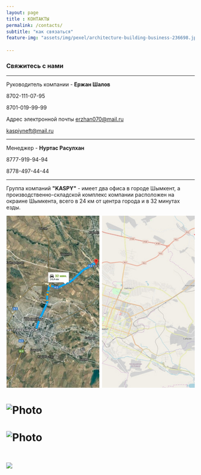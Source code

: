 ```yaml
--- 
layout: page
title : КОНТАКТЫ
permalink: /contacts/
subtitle: "как связаться" 
feature-img: "assets/img/pexel/architecture-building-business-236698.jpg"

---
```

### Свяжитесь с нами
---

Руководитель компании - **Ержан Шалов**

8702-111-07-95

8701-019-99-99

Адрес электронной почты [erzhan070@mail.ru](mailto:erzhan070@mail.ru)

[kaspiyneft@mail.ru](mailto:kaspiyneft@mail.ru)

---

Менеджер - **Нуртас Расулхан**

8777-919-94-94

8778-497-44-44

---

Группа компаний **"KASPY"** - имеет два офиса в городе Шымкент, а производственно-складской комплекс компании расположен на окраине Шымкента, всего в 24 км от центра города и в 32 минутах езды.

<img src="/assets/img/map.PNG"  alt="photo" width="750px"/>

# ![](cc/assets/img/map.PNG "Photo")

# ![Photo](cc/assets/img/green.PNG "Photo")

# <img src="cc/assets/img/green.PNG" width="100" heigh="100">
